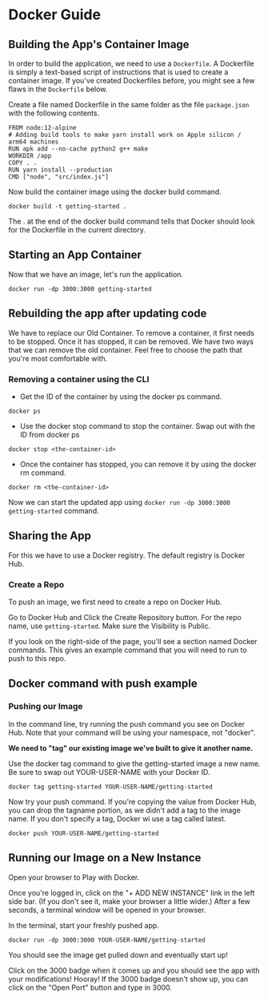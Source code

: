 # Docker Guide

## Building the App's Container Image
In order to build the application, we need to use a `Dockerfile`. A Dockerfile is simply a text-based script of instructions that is used to create a container image. If you've created Dockerfiles before, you might see a few flaws in the `Dockerfile` below. 

Create a file named Dockerfile in the same folder as the file `package.json` with the following contents.

```docker
FROM node:12-alpine
# Adding build tools to make yarn install work on Apple silicon / arm64 machines
RUN apk add --no-cache python2 g++ make
WORKDIR /app
COPY . .
RUN yarn install --production
CMD ["node", "src/index.js"]
```

Now build the container image using the docker build command.

```shell
docker build -t getting-started .
```
The . at the end of the docker build command tells that Docker should look for the Dockerfile in the current directory.

## Starting an App Container
Now that we have an image, let's run the application.
```shell
docker run -dp 3000:3000 getting-started
```

## Rebuilding the app after updating code

We have to replace our Old Container.
To remove a container, it first needs to be stopped. Once it has stopped, it can be removed. We have two ways that we can remove the old container. Feel free to choose the path that you're most comfortable with.

### Removing a container using the CLI
- Get the ID of the container by using the docker ps command.
```shell
docker ps
```
- Use the docker stop command to stop the container.
Swap out <the-container-id> with the ID from docker ps
```shell
docker stop <the-container-id>
```
- Once the container has stopped, you can remove it by using the docker rm command.
```shell
docker rm <the-container-id>
```
Now we can start the updated app using `docker run -dp 3000:3000 getting-started` command.

## Sharing the App
For this we have to use a Docker registry. The default registry is Docker Hub.

### Create a Repo
To push an image, we first need to create a repo on Docker Hub.

Go to Docker Hub and Click the Create Repository button. For the repo name, use `getting-started`. Make sure the Visibility is Public.

If you look on the right-side of the page, you'll see a section named Docker commands. This gives an example command that you will need to run to push to this repo.

## Docker command with push example

### Pushing our Image
In the command line, try running the push command you see on Docker Hub. Note that your command will be using your namespace, not "docker".

**We need to "tag" our existing image we've built to give it another name.**

Use the docker tag command to give the getting-started image a new name. Be sure to swap out YOUR-USER-NAME with your Docker ID.
```shell
docker tag getting-started YOUR-USER-NAME/getting-started
```
Now try your push command. If you're copying the value from Docker Hub, you can drop the tagname portion, as we didn't add a tag to the image name. If you don't specify a tag, Docker wi use a tag called latest.
```shell
docker push YOUR-USER-NAME/getting-started
```

## Running our Image on a New Instance

Open your browser to Play with Docker.

Once you're logged in, click on the "+ ADD NEW INSTANCE" link in the left side bar. (If you don't see it, make your browser a little wider.) After a few seconds, a terminal window will be opened in your browser.

In the terminal, start your freshly pushed app.
```shell
docker run -dp 3000:3000 YOUR-USER-NAME/getting-started
```

You should see the image get pulled down and eventually start up!

Click on the 3000 badge when it comes up and you should see the app with your modifications! Hooray! If the 3000 badge doesn't show up, you can click on the "Open Port" button and type in 3000.
